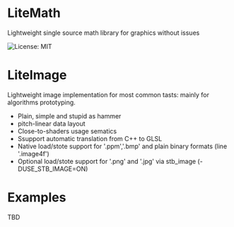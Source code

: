 # LiteMath
Lightweight single source math library for graphics without issues

![License: MIT](https://img.shields.io/badge/License-MIT-green.svg)

# LiteImage
Lightweight image implementation for most common tasts: mainly for algorithms prototyping.
* Plain, simple and stupid as hammer
* pitch-linear data layout
* Close-to-shaders usage sematics
* Ssupport automatic translation from C++ to GLSL
* Native load/stote support for '.ppm','.bmp' and plain binary formats (line '.image4f') 
* Optional load/stote support for '.png' and '.jpg' via stb_image (-DUSE_STB_IMAGE=ON)

# Examples
TBD
